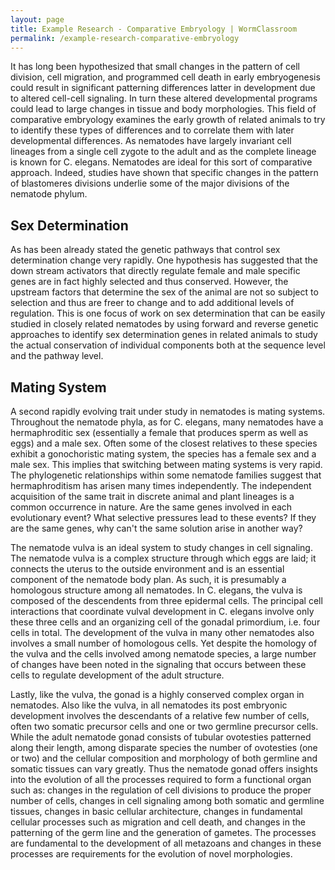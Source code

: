 ```yaml
---
layout: page
title: Example Research - Comparative Embryology | WormClassroom
permalink: /example-research-comparative-embryology
---
```

It has long been hypothesized that small changes in the pattern of cell
division, cell migration, and programmed cell death in early
embryogenesis could result in significant patterning differences latter
in development due to altered cell-cell signaling. In turn these altered
developmental programs could lead to large changes in tissue and body
morphologies. This field of comparative embryology examines the early
growth of related animals to try to identify these types of differences
and to correlate them with later developmental differences. As nematodes
have largely invariant cell lineages from a single cell zygote to the
adult and as the complete lineage is known for C. elegans. Nematodes are
ideal for this sort of comparative approach. Indeed, studies have shown
that specific changes in the pattern of blastomeres divisions underlie
some of the major divisions of the nematode phylum.

Sex Determination
-----------------

As has been already stated the genetic pathways that control sex
determination change very rapidly. One hypothesis has suggested that the
down stream activators that directly regulate female and male specific
genes are in fact highly selected and thus conserved. However, the
upstream factors that determine the sex of the animal are not so subject
to selection and thus are freer to change and to add additional levels
of regulation. This is one focus of work on sex determination that can
be easily studied in closely related nematodes by using forward and
reverse genetic approaches to identify sex determination genes in
related animals to study the actual conservation of individual
components both at the sequence level and the pathway level.

Mating System
-------------

A second rapidly evolving trait under study in nematodes is mating
systems. Throughout the nematode phyla, as for C. elegans, many
nematodes have a hermaphroditic sex (essentially a female that produces
sperm as well as eggs) and a male sex. Often some of the closest
relatives to these species exhibit a gonochoristic mating system, the
species has a female sex and a male sex. This implies that switching
between mating systems is very rapid. The phylogenetic relationships
within some nematode families suggest that hermaphroditism has arisen
many times independently. The independent acquisition of the same trait
in discrete animal and plant lineages is a common occurrence in nature.
Are the same genes involved in each evolutionary event? What selective
pressures lead to these events? If they are the same genes, why can't
the same solution arise in another way?

The nematode vulva is an ideal system to study changes in cell
signaling. The nematode vulva is a complex structure through which eggs
are laid; it connects the uterus to the outside environment and is an
essential component of the nematode body plan. As such, it is presumably
a homologous structure among all nematodes. In C. elegans, the vulva is
composed of the descendents from three epidermal cells. The principal
cell interactions that coordinate vulval development in C. elegans
involve only these three cells and an organizing cell of the gonadal
primordium, i.e. four cells in total. The development of the vulva in
many other nematodes also involves a small number of homologous cells.
Yet despite the homology of the vulva and the cells involved among
nematode species, a large number of changes have been noted in the
signaling that occurs between these cells to regulate development of the
adult structure.

Lastly, like the vulva, the gonad is a highly conserved complex organ in
nematodes. Also like the vulva, in all nematodes its post embryonic
development involves the descendants of a relative few number of cells,
often two somatic precursor cells and one or two germline precursor
cells. While the adult nematode gonad consists of tubular ovotesties
patterned along their length, among disparate species the number of
ovotesties (one or two) and the cellular composition and morphology of
both germline and somatic tissues can vary greatly. Thus the nematode
gonad offers insights into the evolution of all the processes required
to form a functional organ such as: changes in the regulation of cell
divisions to produce the proper number of cells, changes in cell
signaling among both somatic and germline tissues, changes in basic
cellular architecture, changes in fundamental cellular processes such as
migration and cell death, and changes in the patterning of the germ line
and the generation of gametes. The processes are fundamental to the
development of all metazoans and changes in these processes are
requirements for the evolution of novel morphologies.
